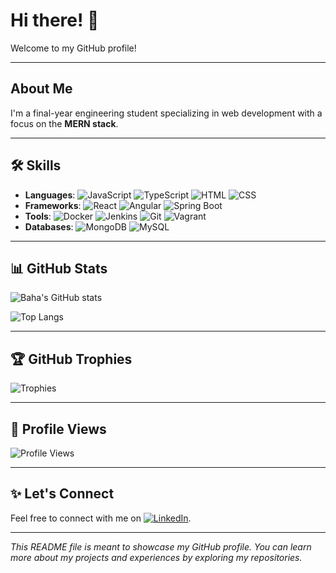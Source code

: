 # Hi there! 👋

Welcome to my GitHub profile!

---

## About Me

I'm a final-year engineering student specializing in web development with a focus on the **MERN stack**.

---

## 🛠️ Skills
- **Languages**: ![JavaScript](https://img.shields.io/badge/JavaScript-ES6+-yellow) ![TypeScript](https://img.shields.io/badge/TypeScript-4.0-blue) ![HTML](https://img.shields.io/badge/HTML5-orange) ![CSS](https://img.shields.io/badge/CSS3-blue)
- **Frameworks**: ![React](https://img.shields.io/badge/React-Hooks-blue) ![Angular](https://img.shields.io/badge/Angular-9.0-red) ![Spring Boot](https://img.shields.io/badge/Spring%20Boot-2.5.0-green)
- **Tools**: ![Docker](https://img.shields.io/badge/Docker-20.10-blue) ![Jenkins](https://img.shields.io/badge/Jenkins-CI%2FCD-orange) ![Git](https://img.shields.io/badge/Git-Fully_Version_Control-green) ![Vagrant](https://img.shields.io/badge/Vagrant-VM%20Automation-blue)
- **Databases**: ![MongoDB](https://img.shields.io/badge/MongoDB-NoSQL-green) ![MySQL](https://img.shields.io/badge/MySQL-RDBMS-blue)

---

## 📊 GitHub Stats

![Baha's GitHub stats](https://github-readme-stats.vercel.app/api?username=BahaEddinDridi&show_icons=true&theme=radical)

![Top Langs](https://github-readme-stats.vercel.app/api/top-langs/?username=BahaEddinDridi&layout=compact&theme=radical)

---

## 🏆 GitHub Trophies

![Trophies](https://github-profile-trophy.vercel.app/?username=BahaEddinDridi&theme=dracula)

---

## 👀 Profile Views

![Profile Views](https://komarev.com/ghpvc/?username=BahaEddinDridi)

---

## ✨ Let's Connect

Feel free to connect with me on [![LinkedIn](https://img.shields.io/badge/LinkedIn-Baha%20Dridi-blue)](https://www.linkedin.com/in/baha-eddine-dridi-88b039203).

---

*This README file is meant to showcase my GitHub profile. You can learn more about my projects and experiences by exploring my repositories.*
